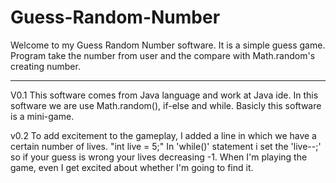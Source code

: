 # Guess-Random-Number
Welcome to my Guess Random Number software. It is a simple guess game. Program take the number from user and the compare with Math.random's creating number.

----------------------
V0.1
  This software comes from Java language and work at Java ide.
  In this software we are use Math.random(), if-else and while.
  Basicly this software is a mini-game.

v0.2
  To add excitement to the gameplay, I added a line in which we have a certain number of lives.
    "int live = 5;"
  In 'while()' statement i set the 'live--;' so if your guess is wrong your lives decreasing -1.
  When I'm playing the game, even I get excited about whether I'm going to find it.
  

